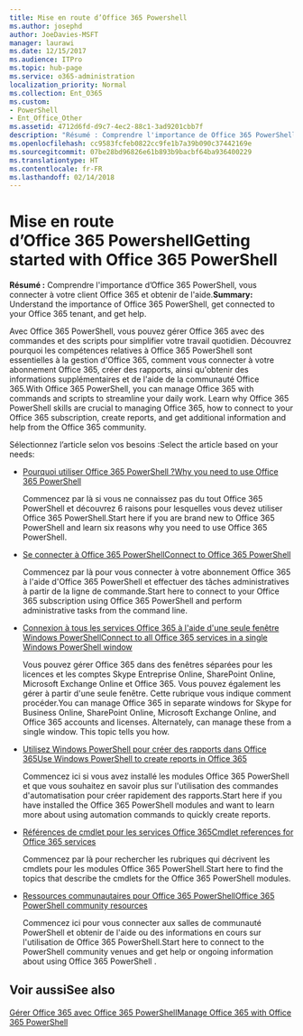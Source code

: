 ```yaml
---
title: Mise en route d’Office 365 Powershell
ms.author: josephd
author: JoeDavies-MSFT
manager: laurawi
ms.date: 12/15/2017
ms.audience: ITPro
ms.topic: hub-page
ms.service: o365-administration
localization_priority: Normal
ms.collection: Ent_O365
ms.custom:
- PowerShell
- Ent_Office_Other
ms.assetid: 4712d6fd-d9c7-4ec2-88c1-3ad9201cbb7f
description: "Résumé : Comprendre l'importance de Office 365 PowerShell, vous connecter à votre client Office 365 et obtenir de l'aide."
ms.openlocfilehash: cc9583fcfeb0822cc9fe1b7a39b090c37442169e
ms.sourcegitcommit: 07be28bd96826e61b893b9bacbf64ba936400229
ms.translationtype: HT
ms.contentlocale: fr-FR
ms.lasthandoff: 02/14/2018
---
```

# <a name="getting-started-with-office-365-powershell"></a><span data-ttu-id="e607a-103">Mise en route d’Office 365 Powershell</span><span class="sxs-lookup"><span data-stu-id="e607a-103">Getting started with Office 365 PowerShell</span></span>

 <span data-ttu-id="e607a-104">**Résumé :** Comprendre l'importance d’Office 365 PowerShell, vous connecter à votre client Office 365 et obtenir de l'aide.</span><span class="sxs-lookup"><span data-stu-id="e607a-104">**Summary:** Understand the importance of Office 365 PowerShell, get connected to your Office 365 tenant, and get help.</span></span>
  
<span data-ttu-id="e607a-p101">Avec Office 365 PowerShell, vous pouvez gérer Office 365 avec des commandes et des scripts pour simplifier votre travail quotidien. Découvrez pourquoi les compétences relatives à Office 365 PowerShell sont essentielles à la gestion d'Office 365, comment vous connecter à votre abonnement Office 365, créer des rapports, ainsi qu'obtenir des informations supplémentaires et de l'aide de la communauté Office 365.</span><span class="sxs-lookup"><span data-stu-id="e607a-p101">With Office 365 PowerShell, you can manage Office 365 with commands and scripts to streamline your daily work. Learn why Office 365 PowerShell skills are crucial to managing Office 365, how to connect to your Office 365 subscription, create reports, and get additional information and help from the Office 365 community.</span></span>
  
<span data-ttu-id="e607a-107">Sélectionnez l’article selon vos besoins :</span><span class="sxs-lookup"><span data-stu-id="e607a-107">Select the article based on your needs:</span></span>
  
- [<span data-ttu-id="e607a-108">Pourquoi utiliser Office 365 PowerShell ?</span><span class="sxs-lookup"><span data-stu-id="e607a-108">Why you need to use Office 365 PowerShell</span></span>](why-you-need-to-use-office-365-powershell.md)
    
    <span data-ttu-id="e607a-109">Commencez par là si vous ne connaissez pas du tout Office 365 PowerShell et découvrez 6 raisons pour lesquelles vous devez utiliser Office 365 PowerShell.</span><span class="sxs-lookup"><span data-stu-id="e607a-109">Start here if you are brand new to Office 365 PowerShell and learn six reasons why you need to use Office 365 PowerShell.</span></span> 
    
- [<span data-ttu-id="e607a-110">Se connecter à Office 365 PowerShell</span><span class="sxs-lookup"><span data-stu-id="e607a-110">Connect to Office 365 PowerShell</span></span>](connect-to-office-365-powershell.md)
    
    <span data-ttu-id="e607a-111">Commencez par là pour vous connecter à votre abonnement Office 365 à l'aide d'Office 365 PowerShell et effectuer des tâches administratives à partir de la ligne de commande.</span><span class="sxs-lookup"><span data-stu-id="e607a-111">Start here to connect to your Office 365 subscription using Office 365 PowerShell and perform administrative tasks from the command line.</span></span>
    
- [<span data-ttu-id="e607a-112">Connexion à tous les services Office 365 à l'aide d'une seule fenêtre Windows PowerShell</span><span class="sxs-lookup"><span data-stu-id="e607a-112">Connect to all Office 365 services in a single Windows PowerShell window</span></span>](connect-to-all-office-365-services-in-a-single-windows-powershell-window.md)
    
    <span data-ttu-id="e607a-p102">Vous pouvez gérer Office 365 dans des fenêtres séparées pour les licences et les comptes Skype Entreprise Online, SharePoint Online, Microsoft Exchange Online et Office 365. Vous pouvez également les gérer à partir d'une seule fenêtre. Cette rubrique vous indique comment procéder.</span><span class="sxs-lookup"><span data-stu-id="e607a-p102">You can manage Office 365 in separate windows for Skype for Business Online, SharePoint Online, Microsoft Exchange Online, and Office 365 accounts and licenses. Alternately, can manage these from a single window. This topic tells you how.</span></span>
    
- [<span data-ttu-id="e607a-116">Utilisez Windows PowerShell pour créer des rapports dans Office 365</span><span class="sxs-lookup"><span data-stu-id="e607a-116">Use Windows PowerShell to create reports in Office 365</span></span>](use-windows-powershell-to-create-reports-in-office-365.md)
    
    <span data-ttu-id="e607a-117">Commencez ici si vous avez installé les modules Office 365 PowerShell et que vous souhaitez en savoir plus sur l'utilisation des commandes d'automatisation pour créer rapidement des rapports.</span><span class="sxs-lookup"><span data-stu-id="e607a-117">Start here if you have installed the Office 365 PowerShell modules and want to learn more about using automation commands to quickly create reports.</span></span> 
    
- [<span data-ttu-id="e607a-118">Références de cmdlet pour les services Office 365</span><span class="sxs-lookup"><span data-stu-id="e607a-118">Cmdlet references for Office 365 services</span></span>](cmdlet-references-for-office-365-services.md)
    
    <span data-ttu-id="e607a-119">Commencez par là pour rechercher les rubriques qui décrivent les cmdlets pour les modules Office 365 PowerShell.</span><span class="sxs-lookup"><span data-stu-id="e607a-119">Start here to find the topics that describe the cmdlets for the Office 365 PowerShell modules.</span></span>
    
- [<span data-ttu-id="e607a-120">Ressources communautaires pour Office 365 PowerShell</span><span class="sxs-lookup"><span data-stu-id="e607a-120">Office 365 PowerShell community resources</span></span>](office-365-powershell-community-resources.md)
    
    <span data-ttu-id="e607a-121">Commencez ici pour vous connecter aux salles de communauté PowerShell et obtenir de l'aide ou des informations en cours sur l'utilisation de Office 365 PowerShell.</span><span class="sxs-lookup"><span data-stu-id="e607a-121">Start here to connect to the PowerShell community venues and get help or ongoing information about using Office 365 PowerShell .</span></span>
    
## <a name="see-also"></a><span data-ttu-id="e607a-122">Voir aussi</span><span class="sxs-lookup"><span data-stu-id="e607a-122">See also</span></span>

#### 

[<span data-ttu-id="e607a-123">Gérer Office 365 avec Office 365 PowerShell</span><span class="sxs-lookup"><span data-stu-id="e607a-123">Manage Office 365 with Office 365 PowerShell</span></span>](manage-office-365-with-office-365-powershell.md)

